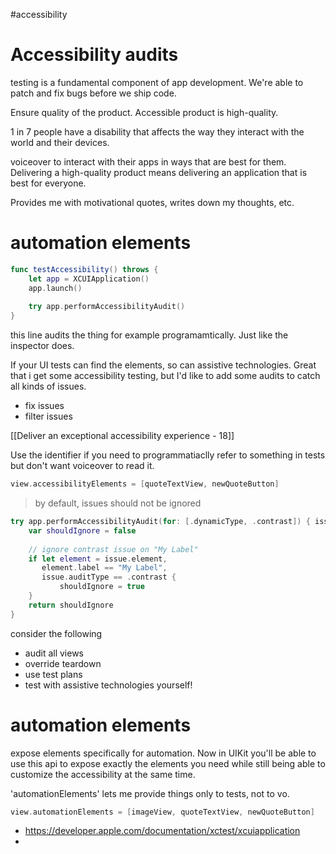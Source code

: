 #accessibility 

# Accessibility audits
testing is a fundamental component of app development.  We're able to patch and fix bugs before we ship code.

Ensure quality of the product.  Accessible product is  high-quality.

1 in 7 people have a disability that affects the way they interact with the world and their devices.

voiceover to interact with their apps in ways that are best for them.  Delivering a high-quality product means delivering an application that is best for everyone.

Provides me with motivational quotes, writes down my thoughts, etc. 
# automation elements


```swift
func testAccessibility() throws {
    let app = XCUIApplication()
    app.launch()
    
    try app.performAccessibilityAudit()
}
```

this line audits the thing for example programamtically.  Just like the inspector does.

If your UI tests can find the elements, so can assistive technologies.  Great that i get some accessibility testing, but I'd like to add some audits to catch all kinds of issues.


* fix issues
* filter issues

[[Deliver an exceptional accessibility experience - 18]]

Use the identifier if you need to programmatiaclly refer to something in tests but don't want voiceover to read it.


```swift
view.accessibilityElements = [quoteTextView, newQuoteButton]
```


> by default, issues should not be ignored
```swift
try app.performAccessibilityAudit(for: [.dynamicType, .contrast]) { issue in
    var shouldIgnore = false
          
    // ignore contrast issue on "My Label"
    if let element = issue.element, 
       element.label == "My Label",
       issue.auditType == .contrast {
           shouldIgnore = true
    }
    return shouldIgnore
}
```

consider the following
* audit all views
* override teardown
* use test plans
* test with assistive technologies yourself!
# automation elements
expose elements specifically for automation.  Now in UIKit you'll be able to use this api to expose exactly the elements you need while still being able to customize the accessibility at the same time.

'automationElements' lets me provide things only to tests, not to vo.

```swift
view.automationElements = [imageView, quoteTextView, newQuoteButton]
```

* https://developer.apple.com/documentation/xctest/xcuiapplication
* 